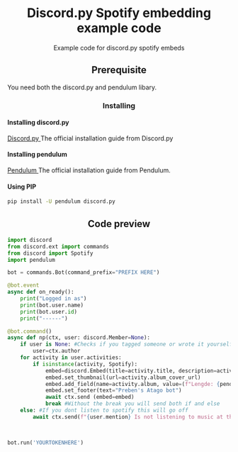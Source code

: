 <h1 align=center> Discord.py Spotify embedding example code </h1>
<p align=center>Example code for discord.py spotify embeds</p>

<h2 align=center> Prerequisite </h2>
<p> You need both the discord.py and pendulum libary.</p>

<h3 align=center> Installing </h3>
<h4> Installing discord.py </h4>
<p1><a href="https://discordpy.readthedocs.io/en/latest/intro.html#installing">Discord.py </a></p1>
<p1> The official installation guide from Discord.py </p1>

<h4> Installing pendulum </h4>
<p1> <a href="https://pendulum.eustace.io/docs/">Pendulum </a> </p1>
<p1> The official installation guide from Pendulum. </p1>

<h4> Using PIP </h4>

```bash
pip install -U pendulum discord.py
```


<h2 align=center> Code preview </h2>

```py
import discord
from discord.ext import commands
from discord import Spotify
import pendulum

bot = commands.Bot(command_prefix="PREFIX HERE")

@bot.event 
async def on_ready():
    print("Logged in as")
    print(bot.user.name)
    print(bot.user.id)
    print("------")

@bot.command()
async def np(ctx, user: discord.Member=None):
    if user is None: #Checks if you tagged someone or wrote it yourself
        user=ctx.author
    for activity in user.activities:
        if isinstance(activity, Spotify):
            embed=discord.Embed(title=activity.title, description=activity.artist, color=activity.color)
            embed.set_thumbnail(url=activity.album_cover_url)
            embed.add_field(name=activity.album, value=(f"Lengde: {pendulum.duration(seconds=activity.duration.total_seconds())}"), inline=True)
            embed.set_footer(text="Preben's Atago bot")
            await ctx.send (embed=embed)
            break #Without the break you will send both if and else
    else: #If you dont listen to spotify this will go off
        await ctx.send(f"{user.mention} Is not listening to music at the moment..")
        


bot.run('YOURTOKENHERE')
```
